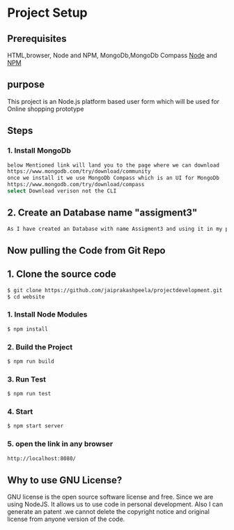 # Project Setup

## Prerequisites

HTML,browser, Node and NPM, MongoDb,MongoDb Compass
[Node](http://nodejs.org/) and [NPM](https://npmjs.org/)

## purpose 
This project is an  Node.js platform based user form which will be used for Online shopping prototype

## Steps

### 1. Install MongoDb
```sh
below Mentioned link will land you to the page where we can download  
https://www.mongodb.com/try/download/community
once we install it we use MongoDb Compass which is an UI for MongoDb 
https://www.mongodb.com/try/download/compass
select Download verison not the CLI
```
## 2. Create an Database name "assigment3"
```sh
As I have created an Database with name Assigment3 and using it in my project 
```

## Now pulling the Code from Git Repo 
## 1. Clone the source code

```sh
$ git clone https://github.com/jaiprakashpeela/projectdevelopment.git
$ cd website
```
### 1. Install Node Modules
```sh
$ npm install
```
### 2. Build the Project
```sh
$ npm run build 
```
### 3. Run Test
```sh
$ npm run test
```
### 4. Start
```sh
$ npm start server
```
### 5. open the link in any browser 
```sh
http://localhost:8080/
```

## Why to use GNU License?
GNU license is the open source software license and free. Since we are using NodeJS. It allows us to use code in personal development. Also I can generate an patent .we cannot delete the copyright notice and original license from anyone version of the code.
